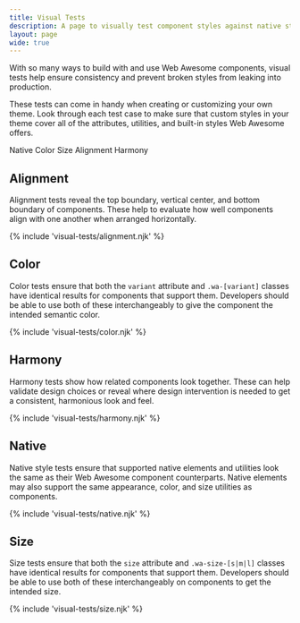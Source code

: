 ```yaml
---
title: Visual Tests
description: A page to visually test component styles against native styles.
layout: page
wide: true
---
```


<style>
  p {
    max-width: 90ch;
  }
  tbody {
    & .wa-grid {
      --min-column-size: 5ch;
    }
    & tr th:first-of-type {
      width: 20ch;
    }
    & th {
      vertical-align: middle;
    }
    & tr:hover {
      background-color: color-mix(in oklch, var(--wa-color-fill-quiet), transparent 60%)
    }
  }
  wa-divider {
    --width: var(--wa-border-width-m);
    --spacing: var(--wa-space-3xl);
  }
</style>

With so many ways to build with and use Web Awesome components, visual tests help ensure consistency and prevent broken styles from leaking into production.

These tests can come in handy when creating or customizing your own theme. Look through each test case to make sure that custom styles in your theme cover all of the attributes, utilities, and built-in styles Web Awesome offers.

<wa-tab-group>
  <wa-tab panel="native">Native</wa-tab>
  <wa-tab panel="color">Color</wa-tab>
  <wa-tab panel="size">Size</wa-tab>
  <wa-tab panel="alignment">Alignment</wa-tab>
  <wa-tab panel="harmony">Harmony</wa-tab>

<wa-tab-panel name="alignment">

## Alignment

Alignment tests reveal the top boundary, vertical center, and bottom boundary of components. These help to evaluate how well components align with one another when arranged horizontally.

{% include 'visual-tests/alignment.njk' %}

</wa-tab-panel>

<wa-tab-panel name="color">

## Color

Color tests ensure that both the `variant` attribute and `.wa-[variant]` classes have identical results for components that support them. Developers should be able to use both of these interchangeably to give the component the intended semantic color.

{% include 'visual-tests/color.njk' %}

</wa-tab-panel>

<wa-tab-panel name="harmony">

## Harmony

Harmony tests show how related components look together. These can help validate design choices or reveal where design intervention is needed to get a consistent, harmonious look and feel.

{% include 'visual-tests/harmony.njk' %}

</wa-tab-panel>

<wa-tab-panel name="native">

## Native

Native style tests ensure that supported native elements and utilities look the same as their Web Awesome component counterparts. Native elements may also support the same appearance, color, and size utilities as components.

{% include 'visual-tests/native.njk' %}

</wa-tab-panel>

<wa-tab-panel name="size">

## Size

Size tests ensure that both the `size` attribute and `.wa-size-[s|m|l]` classes have identical results for components that support them. Developers should be able to use both of these interchangeably on components to get the intended size.

{% include 'visual-tests/size.njk' %}

</wa-tab-panel>

</wa-tab-group>
